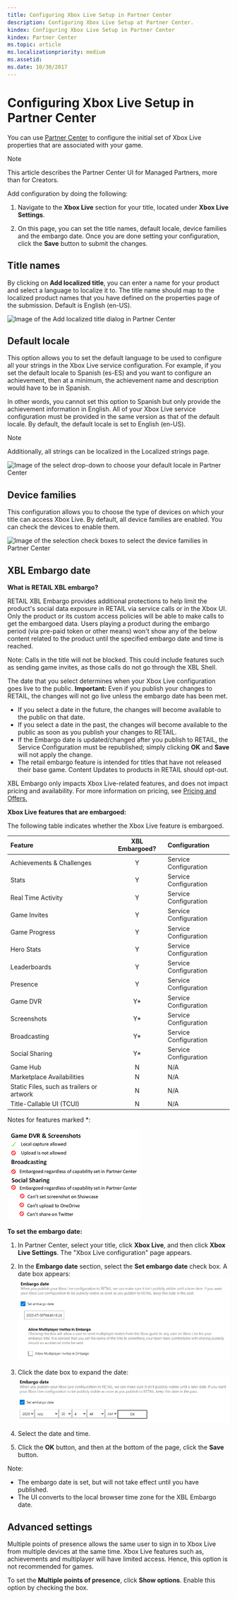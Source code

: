 ```yaml
---
title: Configuring Xbox Live Setup in Partner Center
description: Configuring Xbox Live Setup at Partner Center.
kindex: Configuring Xbox Live Setup in Partner Center
kindex: Partner Center
ms.topic: article
ms.localizationpriority: medium
ms.assetid:
ms.date: 10/30/2017
---
```


# Configuring Xbox Live Setup in Partner Center

You can use [Partner Center](https://developer.microsoft.com/dashboard) to configure the initial set of Xbox Live properties that are associated with your game.

> [!NOTE]
> This article describes the Partner Center UI for Managed Partners, more than for Creators.

Add configuration by doing the following:

1. Navigate to the **Xbox Live** section for your title, located under **Xbox Live Settings**.

2. On this page, you can set the title names, default locale, device families and the embargo date. Once you are done setting your configuration, click the **Save** button to submit the changes.


## Title names

By clicking on **Add localized title**, you can enter a name for your product and select a language to localize it to.
The title name should map to the localized product names that you have defined on the properties page of the submission.
Default is English (en-US).

![Image of the Add localized title dialog in Partner Center](../../images/dev-center/xbox-live-setup/xbox-live-setup-1.png)


## Default locale

This option allows you to set the default language to be used to configure all your strings in the Xbox Live service configuration.
For example, if you set the default locale to Spanish (es-ES) and you want to configure an achievement, then at a minimum, the achievement name and description would have to be in Spanish.

In other words, you cannot set this option to Spanish but only provide the achievement information in English.
All of your Xbox Live service configuration must be provided in the same version as that of the default locale.
By default, the default locale is set to English (en-US).

> [!NOTE]
> Additionally, all strings can be localized in the Localized strings page.

![Image of the select drop-down to choose your default locale in Partner Center](../../images/dev-center/xbox-live-setup/xbox-live-setup-2.png)

## Device families

This configuration allows you to choose the type of devices on which your title can access Xbox Live.
By default, all device families are enabled.
You can check the devices to enable them.

![Image of the selection check boxes to select the device families in Partner Center](../../images/dev-center/xbox-live-setup/xbox-live-setup-4.png)


## XBL Embargo date
<!-- This explanation of Embargo was copied from the Partner Center page UI: -->
**What is RETAIL XBL embargo?**

RETAIL XBL Embargo provides additional protections to help limit the product's social data exposure in RETAIL via service calls or in the Xbox UI.
Only the product or its custom access policies will be able to make calls to get the embargoed data.
Users playing a product during the embargo period (via pre-paid token or other means) won't show any of the below content related to the product until the specified embargo date and time is reached.

Note: Calls in the title will not be blocked. This could include features such as sending game invites, as those calls do not go through the XBL Shell.

The date that you select determines when your Xbox Live configuration goes live to the public.
**Important:** Even if you publish your changes to RETAIL, the changes will not go live unless the embargo date has been met.
* If you select a date in the future, the changes will become available to the public on that date.
* If you select a date in the past, the changes will become available to the public as soon as you publish your changes to RETAIL.
* If the Embargo date is updated/changed after you publish to RETAIL, the Service Configuration must be republished; simply clicking **OK** and **Save** will not apply the change.
* The retail embargo feature is intended for titles that have not released their base game. Content Updates to products in RETAIL should opt-out.

XBL Embargo only impacts Xbox Live-related features, and does not impact pricing and availability.
For more information on pricing, see [Pricing and Offers.](https://docs.microsoft.com/partner-center/pricing-and-offers)

**Xbox Live features that are embargoed:**

The following table indicates whether the Xbox Live feature is embargoed.

| Feature | XBL Embargoed? | Configuration |
| :--- | :---: | :--- |
| Achievements & Challenges | Y | Service Configuration |
| Stats | Y | Service Configuration |
| Real Time Activity | Y | Service Configuration |
| Game Invites | Y | Service Configuration |
| Game Progress | Y | Service Configuration |
| Hero Stats | Y | Service Configuration |
| Leaderboards | Y | Service Configuration |
| Presence | Y | Service Configuration |
| Game DVR | Y\* | Service Configuration |
| Screenshots | Y\* | Service Configuration |
| Broadcasting | Y\* | Service Configuration |
| Social Sharing | Y\* | Service Configuration |
|Game Hub | N| N/A|
|Marketplace Availabilities|N |N/A |
|Static Files, such as trailers or artwork|N |N/A |
|Title-Callable UI (TCUI)|N |N/A |

Notes for features marked \*:

![Embargo settings in Partner Center](live-config-xbl-setup-images/embargo3resize.png)

**To set the embargo date:**

1. In Partner Center, select your title, click **Xbox Live**, and then click **Xbox Live Settings**. The "Xbox Live configuration" page appears.

2. In the **Embargo date** section, select the **Set embargo date** check box.  A date box appears: ![Setting the embargo date in Partner Center](live-config-xbl-setup-images/embargo4.png)

3. Click the date box to expand the date:  ![Setting the embargo date in Partner Center](live-config-xbl-setup-images/embargo5.png)

4. Select the date and time.

5. Click the **OK** button, and then at the bottom of the page, click the **Save** button.

Note: 
* The embargo date is set, but will not take effect until you have published.
* The UI converts to the local browser time zone for the XBL Embargo date.

## Advanced settings

Multiple points of presence allows the same user to sign in to Xbox Live from multiple devices at the same time.
Xbox Live features such as, achievements and multiplayer will have limited access.
Hence, this option is not recommended for games.

To set the **Multiple points of presence**, click **Show options**.
Enable this option by checking the box.
